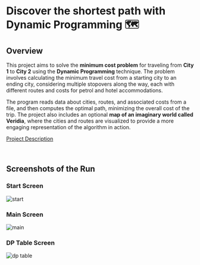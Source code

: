# Discover the shortest path with Dynamic Programming 🗺️

## Overview

This project aims to solve the **minimum cost problem** for traveling from **City 1** to **City 2** using the **Dynamic Programming** technique. The problem involves calculating the minimum travel cost from a starting city to an ending city, considering multiple stopovers along the way, each with different routes and costs for petrol and hotel accommodations.

The program reads data about cities, routes, and associated costs from a file, and then computes the optimal path, minimizing the overall cost of the trip. The project also includes an optional **map of an imaginary world called Veridia**, where the cities and routes are visualized to provide a more engaging representation of the algorithm in action.

[Project Description](https://github.com/Lina-Abureesh4/AlgorithmsProj1/blob/master/First%2BProject_DP_2_2024.pdf)

<br>

## Screenshots of the Run

### Start Screen
![start](https://github.com/user-attachments/assets/0ef3dc5f-0035-4b07-b1ca-df10e1889516)

### Main Screen
![main](https://github.com/user-attachments/assets/8dab4751-1cb3-4b6c-94fa-5921f6a24d07)

### DP Table Screen
![dp table](https://github.com/user-attachments/assets/b002d926-2afd-4321-b828-a5a91c06d2be)


